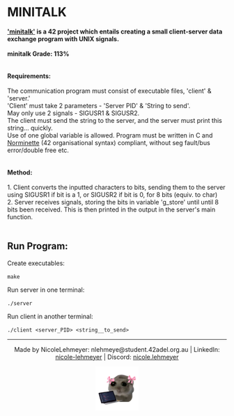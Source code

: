 # MINITALK

<p>
<b><a href="https://github.com/NicoleLehmeyer/MINITALK/blob/main/subject/MINITALK_SUBJECT.pdf">'minitalk'</a> is a 42 project which entails creating a small client-server data exchange program with UNIX signals.</b><br><br>
<b>minitalk Grade: 113%</b>
<br>
<br>
<br>
<b>Requirements:</b><br><br>
  The communication program must consist of executable files, 'client' & 'server.'<br>
  'Client' must take 2 parameters - 'Server PID' & 'String to send'.<br>
  May only use 2 signals - SIGUSR1 & SIGUSR2.<br>
  The client must send the string to the server, and the server must print this string... quickly.<br>
  Use of one global variable is allowed. Program must be written in C and <a href="https://github.com/NicoleLehmeyer/LIBFT/blob/main/subject/norme.pdf">Norminette</a> (42 organisational syntax) compliant, without seg fault/bus error/double free etc.
  <br>
  <br>
  <br>
<b>Method:</b><br><br>
1.  Client converts the inputted characters to bits, sending them to the server using SIGUSR1 if bit is a 1, or SIGUSR2 if bit is 0, for 8 bits (equiv. to char)<br>
2.  Server receives signals, storing the bits in variable 'g_store' until until 8 bits been received. This is then printed in the output in the server's main function.<br>
<br>
</p>



## Run Program:

Create executables:
```
make
```

Run server in one terminal:
```
./server
```

Run client in another terminal:
```
./client <server_PID> <string__to_send>
```

---
<p align="center">
Made by NicoleLehmeyer: nlehmeye@student.42adel.org.au | LinkedIn: <a href="https://www.linkedin.com/in/nicole-lehmeyer/">nicole-lehmeyer</a> | Discord: <a href="https://discordapp.com/users/1107446949344448543/">nicole.lehmeyer</a>
</p>

<p align="center">
  <img src="https://github.com/NicoleLehmeyer/NicoleLehmeyer/blob/main/images/coder_hampster.png" alt="hampster" style="width:100px;"/>
</p>
